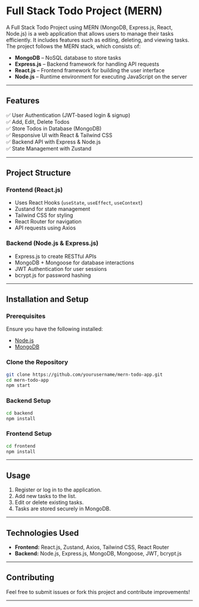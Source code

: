 # Full Stack Todo Project (MERN)

A Full Stack Todo Project using MERN (MongoDB, Express.js, React, Node.js) is a web application that allows users to manage their tasks efficiently. It includes features such as editing, deleting, and viewing tasks. The project follows the MERN stack, which consists of:

- **MongoDB** – NoSQL database to store tasks
- **Express.js** – Backend framework for handling API requests
- **React.js** – Frontend framework for building the user interface
- **Node.js** – Runtime environment for executing JavaScript on the server

---

## Features

✅ User Authentication (JWT-based login & signup)  
✅ Add, Edit, Delete Todos  
✅ Store Todos in Database (MongoDB)  
✅ Responsive UI with React & Tailwind CSS  
✅ Backend API with Express & Node.js  
✅ State Management with Zustand  

---

## Project Structure

### Frontend (React.js)
- Uses React Hooks (`useState`, `useEffect`, `useContext`)
- Zustand for state management
- Tailwind CSS for styling
- React Router for navigation
- API requests using Axios

### Backend (Node.js & Express.js)
- Express.js to create RESTful APIs
- MongoDB + Mongoose for database interactions
- JWT Authentication for user sessions
- bcrypt.js for password hashing

---

## Installation and Setup

### Prerequisites
Ensure you have the following installed:
- [Node.js](https://nodejs.org/)
- [MongoDB](https://www.mongodb.com/)

### Clone the Repository
```sh
git clone https://github.com/yourusername/mern-todo-app.git
cd mern-todo-app
npm start
```

### Backend Setup
```sh
cd backend
npm install
```

### Frontend Setup
```sh
cd frontend
npm install
```

---

## Usage
1. Register or log in to the application.
2. Add new tasks to the list.
3. Edit or delete existing tasks.
4. Tasks are stored securely in MongoDB.

---

## Technologies Used
- **Frontend:** React.js, Zustand, Axios, Tailwind CSS, React Router
- **Backend:** Node.js, Express.js, MongoDB, Mongoose, JWT, bcrypt.js

---

## Contributing
Feel free to submit issues or fork this project and contribute improvements!

---

<!-- ## License
This project is licensed under the MIT License. -->

